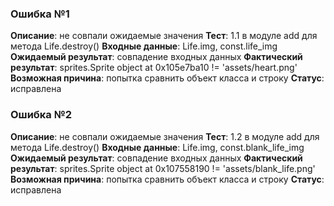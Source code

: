 ### Ошибка №1
__Описание__:  не совпали ожидаемые значения
__Тест__: 1.1 в модуле add для метода Life.destroy()
__Входные данные__: Life.img, const.life_img
__Ожидаемый результат__: совпадение входных данных
__Фактический результат__: sprites.Sprite object at 0x105e7ba10 != 'assets/heart.png'
__Возможная причина__: попытка сравнить объект класса и строку
__Cтатус__: исправлена 

### Ошибка №2
__Описание__:  не совпали ожидаемые значения
__Тест__: 1.2 в модуле add для метода Life.destroy()
__Входные данные__: Life.img, const.blank_life_img
__Ожидаемый результат__: совпадение входных данных
__Фактический результат__: sprites.Sprite object at 0x107558190 != 'assets/blank_life.png'
__Возможная причина__: попытка сравнить объект класса и строку
__Cтатус__: исправлена 

